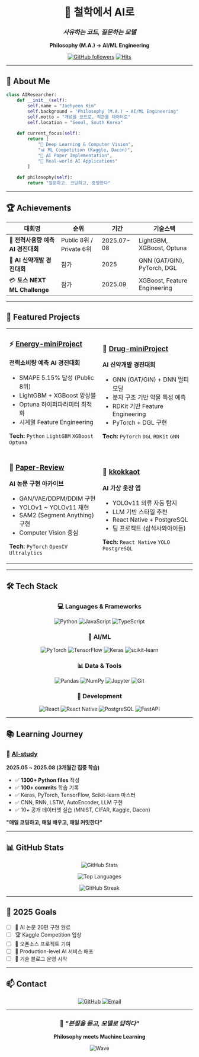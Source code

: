 <div align="center">

# 🤔 철학에서 AI로
### *사유하는 코드, 질문하는 모델*

**Philosophy (M.A.) → AI/ML Engineering**

[![GitHub followers](https://img.shields.io/github/followers/Afraid-Not?style=social)](https://github.com/Afraid-Not)
[![Hits](https://hits.seeyoufree.com/api/count/incr/badge.svg?url=https%3A%2F%2Fgithub.com%2FAfraid-Not&count_bg=%2379C83D&title_bg=%23555555&icon=&icon_color=%23E7E7E7&title=Profile+Views&edge_flat=false)](https://hits.seeyoufree.com)

</div>

---

## 👋 About Me

```python
class AIResearcher:
    def __init__(self):
        self.name = "Jaehyeon Kim"
        self.background = "Philosophy (M.A.) → AI/ML Engineering"
        self.motto = "개념을 코드로, 직관을 데이터로"
        self.location = "Seoul, South Korea"
        
    def current_focus(self):
        return [
            "🧠 Deep Learning & Computer Vision",
            "📊 ML Competition (Kaggle, Dacon)",
            "📄 AI Paper Implementation",
            "🚀 Real-world AI Applications"
        ]
    
    def philosophy(self):
        return "질문하고, 코딩하고, 증명한다"
```

---

## 🏆 Achievements

| 대회명 | 순위 | 기간 | 기술스택 |
|--------|------|------|----------|
| 🥈 **전력사용량 예측 AI 경진대회** | Public 8위 / Private 6위 | 2025.07-08 | LightGBM, XGBoost, Optuna |
| 💊 **AI 신약개발 경진대회** | 참가 | 2025 | GNN (GAT/GIN), PyTorch, DGL |
| 💳 **토스 NEXT ML Challenge** | 참가 | 2025.09 | XGBoost, Feature Engineering |

---

## 💼 Featured Projects

<table>
<tr>
<td width="50%">

### ⚡ [Energy-miniProject](https://github.com/Afraid-Not/Energy-miniProject)
**전력소비량 예측 AI 경진대회**
- SMAPE 5.15% 달성 (Public 8위)
- LightGBM + XGBoost 앙상블
- Optuna 하이퍼파라미터 최적화
- 시계열 Feature Engineering

**Tech:** `Python` `LightGBM` `XGBoost` `Optuna`

</td>
<td width="50%">

### 💊 [Drug-miniProject](https://github.com/Afraid-Not/Drug-miniProject)
**AI 신약개발 경진대회**
- GNN (GAT/GIN) + DNN 멀티모달
- 분자 구조 기반 약물 특성 예측
- RDKit 기반 Feature Engineering
- PyTorch + DGL 구현

**Tech:** `PyTorch` `DGL` `RDKit` `GNN`

</td>
</tr>

<tr>
<td width="50%">

### 📄 [Paper-Review](https://github.com/Afraid-Not/Paper-Review)
**AI 논문 구현 아카이브**
- GAN/VAE/DDPM/DDIM 구현
- YOLOv1 ~ YOLOv11 재현
- SAM2 (Segment Anything) 구현
- Computer Vision 중심

**Tech:** `PyTorch` `OpenCV` `Ultralytics`

</td>
<td width="50%">

### 👔 [kkokkaot](https://github.com/Afraid-Not/kkokkaot)
**AI 가상 옷장 앱**
- YOLOv11 의류 자동 탐지
- LLM 기반 스타일 추천
- React Native + PostgreSQL
- 팀 프로젝트 (삼석사와아이들)

**Tech:** `React Native` `YOLO` `PostgreSQL`

</td>
</tr>
</table>

---

## 🛠️ Tech Stack

<div align="center">

### 💻 Languages & Frameworks
![Python](https://img.shields.io/badge/Python-3776AB?style=for-the-badge&logo=python&logoColor=white)
![JavaScript](https://img.shields.io/badge/JavaScript-F7DF1E?style=for-the-badge&logo=javascript&logoColor=black)
![TypeScript](https://img.shields.io/badge/TypeScript-3178C6?style=for-the-badge&logo=typescript&logoColor=white)

### 🧠 AI/ML
![PyTorch](https://img.shields.io/badge/PyTorch-EE4C2C?style=for-the-badge&logo=pytorch&logoColor=white)
![TensorFlow](https://img.shields.io/badge/TensorFlow-FF6F00?style=for-the-badge&logo=tensorflow&logoColor=white)
![Keras](https://img.shields.io/badge/Keras-D00000?style=for-the-badge&logo=keras&logoColor=white)
![scikit-learn](https://img.shields.io/badge/scikit--learn-F7931E?style=for-the-badge&logo=scikit-learn&logoColor=white)

### 📊 Data & Tools
![Pandas](https://img.shields.io/badge/Pandas-150458?style=for-the-badge&logo=pandas&logoColor=white)
![NumPy](https://img.shields.io/badge/NumPy-013243?style=for-the-badge&logo=numpy&logoColor=white)
![Jupyter](https://img.shields.io/badge/Jupyter-F37626?style=for-the-badge&logo=jupyter&logoColor=white)
![Git](https://img.shields.io/badge/Git-F05032?style=for-the-badge&logo=git&logoColor=white)

### 🚀 Development
![React](https://img.shields.io/badge/React-61DAFB?style=for-the-badge&logo=react&logoColor=black)
![React Native](https://img.shields.io/badge/React_Native-61DAFB?style=for-the-badge&logo=react&logoColor=black)
![PostgreSQL](https://img.shields.io/badge/PostgreSQL-4169E1?style=for-the-badge&logo=postgresql&logoColor=white)
![FastAPI](https://img.shields.io/badge/FastAPI-009688?style=for-the-badge&logo=fastapi&logoColor=white)

</div>

---

## 📚 Learning Journey

### 📖 [AI-study](https://github.com/Afraid-Not/AI-study)
**2025.05 ~ 2025.08 (3개월간 집중 학습)**

- ✅ **1300+ Python files** 작성
- ✅ **100+ commits** 학습 기록
- ✅ Keras, PyTorch, TensorFlow, Scikit-learn 마스터
- ✅ CNN, RNN, LSTM, AutoEncoder, LLM 구현
- ✅ 10+ 공개 데이터셋 실습 (MNIST, CIFAR, Kaggle, Dacon)

**"매일 코딩하고, 매일 배우고, 매일 커밋한다"**

---

## 📊 GitHub Stats

<div align="center">

![GitHub Stats](https://github-readme-stats.vercel.app/api?username=Afraid-Not&show_icons=true&theme=tokyonight&hide_border=true)

![Top Languages](https://github-readme-stats.vercel.app/api/top-langs/?username=Afraid-Not&layout=compact&theme=tokyonight&hide_border=true)

![GitHub Streak](https://github-readme-streak-stats.herokuapp.com/?user=Afraid-Not&theme=tokyonight&hide_border=true)

</div>

---

## 🎯 2025 Goals

- [ ] 📄 AI 논문 20편 구현 완료
- [ ] 🏆 Kaggle Competition 입상
- [ ] 🚀 오픈소스 프로젝트 기여
- [ ] 💼 Production-level AI 서비스 배포
- [ ] 📝 기술 블로그 운영 시작

---

## 📫 Contact

<div align="center">

[![GitHub](https://img.shields.io/badge/GitHub-181717?style=for-the-badge&logo=github&logoColor=white)](https://github.com/Afraid-Not)
[![Email](https://img.shields.io/badge/Email-EA4335?style=for-the-badge&logo=gmail&logoColor=white)](mailto:your-email@example.com)

</div>

---

<div align="center">

### 💭 *"본질을 묻고, 모델로 답하다"*

**Philosophy meets Machine Learning**

![Wave](https://raw.githubusercontent.com/mayhemantt/mayhemantt/Update/svg/Bottom.svg)

</div>